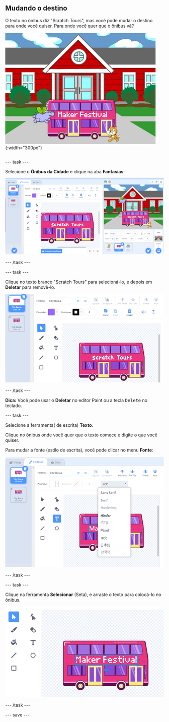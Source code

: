 ## Mudando o destino

<div style="display: flex; flex-wrap: wrap">
<div style="flex-basis: 200px; flex-grow: 1; margin-right: 15px;">
O texto no ônibus diz "Scratch Tours", mas você pode mudar o destino para onde você quiser. Para onde você quer que o ônibus vá?  
</div>
<div>

![O ônibus com o texto "Maker Festival".](images/maker-bus.png){:width="300px"}

</div>
</div>

--- task ---

Selecione o **Ônibus da Cidade** e clique na aba **Fantasias**:

![A fantasia no editor Paint.](images/costumes-bus-sprite-highlighted.png)

--- /task ---

--- task ---

Clique no texto branco "Scratch Tours" para selecioná-lo, e depois em **Deletar** para removê-lo.

![](images/bus-delete-text.png)

--- /task ---

**Dica:** Você pode usar o **Deletar** no editor Paint ou a tecla <kbd>Delete</kbd> no teclado.

--- task ---

Selecione a ferramenta( de escrita) **Texto**.

Clique no ônibus onde você quer que o texto comece e digite o que você quiser.

Para mudar a fonte (estilo de escrita), você pode clicar no menu **Fonte**:

![O menu 'Fonte' selecionado no editor Paint.](images/bus-text-font.png)

--- /task ---

--- task ---

Clique na ferramenta **Selecionar** (Seta), e arraste o texto para colocá-lo no ônibus.

![](images/bus-destination-centered.png)

--- /task ---

--- save ---
